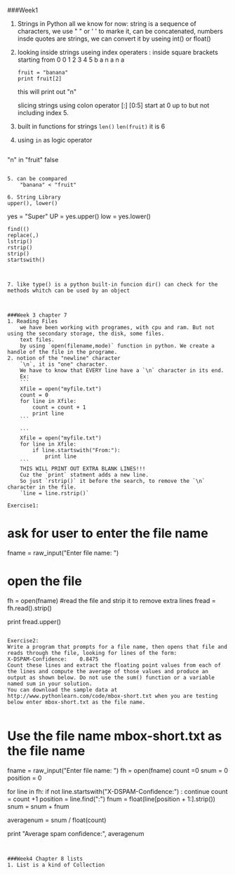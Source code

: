 ###Week1
1. Strings in Python
	all we know for now: string is a sequence of characters, we use " " or ' ' to marke it, can be concatenated, numbers insde quotes are strings, we can convert it by useing int() or float()

2. looking inside strings
	useing index operaters : inside square brackets
	starting from 0
	0 1 2 3 4 5
	b a n a n a
	```
	fruit = "banana"
	print fruit[2]
	```
	this will print out "n"

	slicing strings
	using colon operator [:]
	[0:5] start at 0 up to but not including index 5.


3. built in functions for strings
	`len()`
	`len(fruit)`
	it is 6
	
4. using `in` as logic operator
	```
"n" in "fruit"
false
```

5. can be coompared 
	"banana" < "fruit"

6. String Library
upper(), lower()
```
yes = "Super"
UP = yes.upper()
low = yes.lower()
```
find(()
replace(,)
lstrip()
rstrip()
strip()
startswith()



7. like type() is a python built-in funcion dir() can check for the methods whitch can be used by an object



###Week 3 chapter 7
1. Reading Files
	we have been working with programes, with cpu and ram. But not using the secondary storage, the disk, some files.
	text files.
	by using `open(filename,mode)` function in python. We create a handle of the file in the programe.
2. notion of the "newline" character
	`\n`, it is "one" character.
	We have to know that EVERY line have a `\n` character in its end.
	Ex:
	```
	Xfile = open("myfile.txt")
	count = 0
	for line in Xfile:
		count = count + 1
		print line
	```
	
	```
	Xfile = open("myfile.txt")
	for line in Xfile:
		if line.startswith("From:"):
			print line
	```
	THIS WILL PRINT OUT EXTRA BLANK LINES!!!
	Cuz the `print` statment adds a new line.
	So just `rstrip()` it before the search, to remove the `\n` character in the file.
	`line = line.rstrip()`

Exercise1:
```
# ask for user to enter the file name
fname = raw_input("Enter file name: ")
# open the file
fh = open(fname)
#read the file and strip it to remove extra lines
fread = fh.read().strip()

print fread.upper()
```

Exercise2:
Write a program that prompts for a file name, then opens that file and reads through the file, looking for lines of the form:
X-DSPAM-Confidence:    0.8475
Count these lines and extract the floating point values from each of the lines and compute the average of those values and produce an output as shown below. Do not use the sum() function or a variable named sum in your solution.
You can download the sample data at http://www.pythonlearn.com/code/mbox-short.txt when you are testing below enter mbox-short.txt as the file name.


```
# Use the file name mbox-short.txt as the file name
fname = raw_input("Enter file name: ")
fh = open(fname)
count =0
snum = 0
position = 0

for line in fh:
    if not line.startswith("X-DSPAM-Confidence:") : continue
    count = count +1
    position = line.find(":")
    fnum = float(line[position + 1:].strip())
    snum = snum + fnum

averagenum = snum / float(count)    
    
print "Average spam confidence:", averagenum 
```


###Week4 Chapter 8 lists
1. List is a kind of Collection
	

